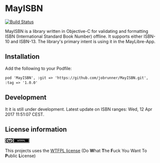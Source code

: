 # MayISBN

[![Build Status](https://travis-ci.org/jobrunner/MayISBN.svg?branch=master)](https://travis-ci.org/jobrunner/MayISBN)


MayISBN is a library written in Objective-C for validating and formatting ISBN (International Standard Book Number) offline. 
It supports either ISBN-10 and ISBN-13. The library's primary intent is using it in the MayLibre-App.

## Installation
Add the following to your Podfile: 
```
pod 'MayISBN', :git => 'https://github.com/jobrunner/MayISBN.git', :tag => '1.0.0'
```
## Development
It it is still under development. Latest update on ISBN ranges:  Wed, 12 Apr 2017 11:51:07 CEST.

## License information
![WTFPL](license.png)

This projects uses the [WTFPL license](http://www.wtfpl.net/)
(Do **W**hat **T**he **F**uck You Want To **P**ublic **L**icense)
